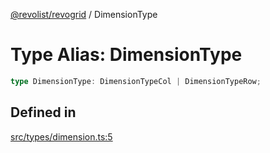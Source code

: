 [@revolist/revogrid](README.md) / DimensionType

# Type Alias: DimensionType

```ts
type DimensionType: DimensionTypeCol | DimensionTypeRow;
```

## Defined in

[src/types/dimension.ts:5](https://github.com/revolist/revogrid/blob/0b52000f7477669f9da5b2b768b7ac1b608db9f9/src/types/dimension.ts#L5)
